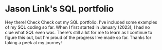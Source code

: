 # Jason Link's SQL portfolio

Hey there! Check Check out my SQL portfolio. I've included some examples of my SQL coding so far. When I first started in January (2023), I had no clue what SQL even was. There's still a lot for me to learn as I continue to figure this out, but I'm proud of the progress I've made so far. Thanks for taking a peek at my journey!
